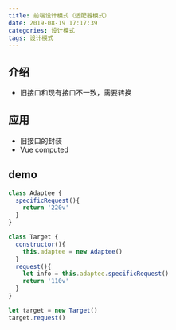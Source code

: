 ```yaml
---
title: 前端设计模式（适配器模式）
date: 2019-08-19 17:17:39
categories: 设计模式
tags: 设计模式
---
```

## 介绍
- 旧接口和现有接口不一致，需要转换

## 应用
- 旧接口的封装
- Vue computed

## demo
```javascript
class Adaptee {
  specificRequest(){
    return '220v'
  }
}

class Target {
  constructor(){
    this.adaptee = new Adaptee()
  }
  request(){
    let info = this.adaptee.specificRequest()
    return '110v'
  }
}

let target = new Target()
target.request()
```


